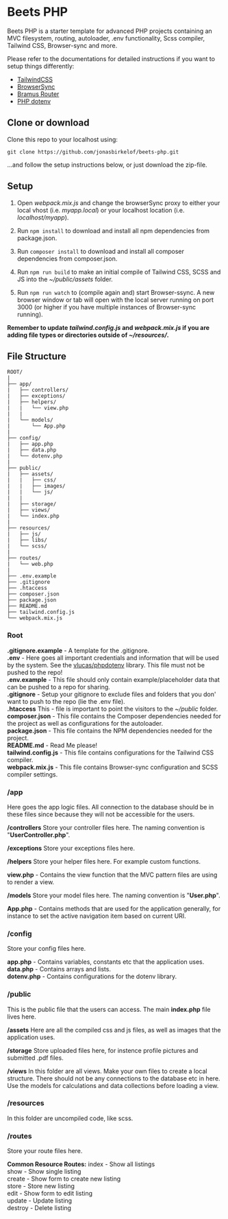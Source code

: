 # Beets PHP

Beets PHP is a starter template for advanced PHP projects containing an MVC filesystem, routing, autoloader, .env functionality, Scss compiler, Tailwind CSS, Browser-sync and more. 

Please refer to the documentations for detailed instructions if you want to setup things differently:

- [TailwindCSS](https://tailwindcss.com/docs/installation)
- [BrowserSync](https://browsersync.io/docs)
- [Bramus Router](https://github.com/bramus/router)
- [PHP dotenv](https://github.com/vlucas/phpdotenv)

## Clone or download

Clone this repo to your localhost using: 
````
git clone https://github.com/jonasbirkelof/beets-php.git
````
...and follow the setup instructions below, or just download the zip-file.

## Setup

1. Open *webpack.mix.js* and change the browserSync proxy to either your local vhost (i.e. *myapp.local*) or your localhost location (i.e. *localhost/myapp*).

2. Run `npm install` to download and install all npm dependencies from package.json.

3. Run `composer install` to download and install all composer dependencies from composer.json.

4. Run `npm run build` to make an initial compile of Tailwind CSS, SCSS and JS into the *~/public/assets* folder.

5. Run `npm run watch` to (compile again and) start Browser-ssync. A new browser window or tab will open with the local server running on port 3000 (or higher if you have multiple instances of Browser-sync running).

**Remember to update *tailwind.config.js* and *webpack.mix.js* if you are adding file types or directories outside of *~/resources/*.**

## File Structure

````
ROOT/
|
├── app/
|   ├── controllers/
|   ├── exceptions/
|   ├── helpers/
|   |   └── view.php
|   |
|   └── models/
|       └── App.php
|
├── config/
|   ├── app.php
|   ├── data.php
|   └── dotenv.php
|
├── public/
|   ├── assets/
|   |   ├── css/
|   |   ├── images/
|   |   └── js/
|   |
|   ├── storage/
|   ├── views/
|   └── index.php
|
├── resources/
|   ├── js/
|   ├── libs/
|   └── scss/
|
├── routes/
|   └── web.php
|
├── .env.example
├── .gitignore
├── .htaccess
├── composer.json
├── package.json
├── README.md
├── tailwind.config.js
└── webpack.mix.js
````

### Root

**.gitignore.example** - A template for the .gitignore.<br>
**.env** - Here goes all important credentials and information that will be used by the system. See the [vlucas/phpdotenv](https://github.com/vlucas/phpdotenv) library. This file must not be pushed to the repo!<br>
**.env.example** - This file should only contain example/placeholder data that can be pushed to a repo for sharing.<br>
**.gitignore** - Setup your gitignore to exclude files and folders that you don' want to push to the repo (lie the .env file).<br>
**.htaccess** This - file is important to point the visitors to the *~/public* folder.<br>
**composer.json** - This file contains the Composer dependencies needed for the project as well as configurations for the autoloader.<br>
**package.json** - This file contains the NPM dependencies needed for the project.<br>
**README.md** - Read Me please!<br>
**tailwind.config.js** - This file contains configurations for the Tailwind CSS compiler.<br>
**webpack.mix.js** - This file contains Browser-sync configuration and SCSS compiler settings.<br>

### /app
Here goes the app logic files. All connection to the database should be in these files since because they will not be accessible for the users.

**/controllers**
Store your controller files here. The naming convention is "**UserController.php**".

**/exceptions**
Store your exceptions files here.

**/helpers**
Store your helper files here. For example custom functions.

**view.php** - Contains the view function that the MVC pattern files are using to render a view.

**/models**
Store your model files here. The naming convention is "**User.php**".

**App.php** - Contains methods that are used for the application generally, for instance to set the active navigation item based on current URI.

### /config
Store your config files here.

**app.php** - Contains variables, constants etc that the application uses.<br>
**data.php** - Contains arrays and lists.<br>
**dotenv.php** - Contains configurations for the dotenv library.<br>

### /public
This is the public file that the users can access. The main **index.php** file lives here.

**/assets**
Here are all the compiled css and js files, as well as images that the application uses.

**/storage**
Store uploaded files here, for instence profile pictures and submitted .pdf files.

**/views**
In this folder are all views. Make your own files to create a local structure. There should not be any connections to the database etc in here. Use the models for calculations and data collections before loading a view.

### /resources
In this folder are uncompiled code, like scss.

### /routes
Store your route files here.

**Common Resource Routes:**
index - Show all listings<br>
show - Show single listing<br>
create - Show form to create new listing<br>
store - Store new listing<br>
edit - Show form to edit listing<br>
update - Update listing<br>
destroy - Delete listing  <br>